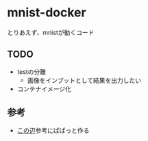 # mnist-docker

とりあえず、mnistが動くコード

## TODO

- testの分離
    - 画像をインプットとして結果を出力したい
- コンテナイメージ化

## 参考

- [この辺](https://github.com/shelper/mnist-docker)参考にぱぱっと作る
